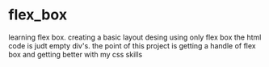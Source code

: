 # flex_box

learning flex box. creating a basic layout desing using only flex box the html code is judt empty div's. the point of this project is
getting a handle of flex box and getting better with my css skills
